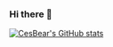 ### Hi there 👋

[![CesBear's GitHub stats](https://github-readme-stats.vercel.app/api?username=cesbear&theme=dracula&show_icons=true)](https://github.com/cesbear/github-readme-stats)


<!--
**CesBear/CesBear** is a ✨ _special_ ✨ repository because its `README.md` (this file) appears on your GitHub profile.

Here are some ideas to get you started:

- 🔭 I’m currently working on ...
- 🌱 I’m currently learning ...
- 👯 I’m looking to collaborate on ...
- 🤔 I’m looking for help with ...
- 💬 Ask me about ...
- 📫 How to reach me: ...
- 😄 Pronouns: ...
- ⚡ Fun fact: ...
-->
